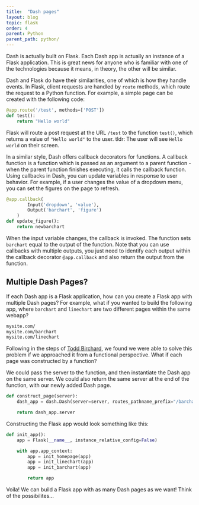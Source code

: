 ```yaml
---
title:  "Dash pages"
layout: blog
topic: flask
order: 4
parent: Python
parent_path: python/
---
```


Dash is actually built on Flask. Each Dash app is actually an instance of a Flask application. This is great news for anyone who is familiar with one of the technologies because it means, in theory, the other will be similar.

Dash and Flask do have their similarities, one of which is how they handle events. In Flask, client requests are handled by `route` methods, which route the request to a Python function. For example, a simple page can be created with the following code:

```python
@app.route('/test', methods=['POST'])
def test():
	return "Hello world"
```

Flask will route a post request at the URL `/test` to the function `test()`, which returns a value of `"Hello world"` to the user. tldr: The user will see `Hello world` on their screen.

In a similar style,  Dash offers callback decorators for functions. A callback function is a function which is passed as an argument to a parent function - when the parent function finishes executing, it calls the callback function. Using callbacks in Dash, you can update variables in response to user behavior. For example, if a user changes the value of a dropdown menu, you can set the figures on the page to refresh.

```python
@app.callback(
		Input('dropdown', 'value'),
		Output('barchart', 'figure')
	)
def update_figure():
	return newbarchart
```

When the input variable changes, the callback is invoked. The function sets `barchart` equal to the output of the function. Note that you can use callbacks with multiple outputs, you just need to identify each output within the callback decorator `@app.callback` and also return the output from the function.


## Multiple Dash Pages?
If each Dash app is a Flask application, how can you create a Flask app with multiple Dash pages? For example, what if you wanted to build the following app, where `barchart` and `linechart` are two different pages within the same webapp?

```bash
mysite.com/
mysite.com/barchart
mysite.com/linechart
```

Following in the steps of [Todd Birchard](https://hackersandslackers.com/plotly-dash-with-flask/), we found we were able to solve this problem if we approached it from a functional perspective. What if each page was constructed by a function?

We could pass the server to the function, and then instantiate the Dash app on the same server. We could also return the same server at the end of the function, with our newly added Dash page.
```python
def construct_page(server):
	dash_app = dash.Dash(server=server, routes_pathname_prefix="/barchart")

	return dash_app.server
```

Constructing the Flask app would look something like this:
```python
def init_app():
	app = Flask(__name__, instance_relative_config=False)

	with app.app_context:
		app = init_homepage(app)
		app = init_linechart(app)
		app = init_barchart(app)

		return app
```

Voila! We can build a Flask app with as many Dash pages as we want! Think of the possibilites...